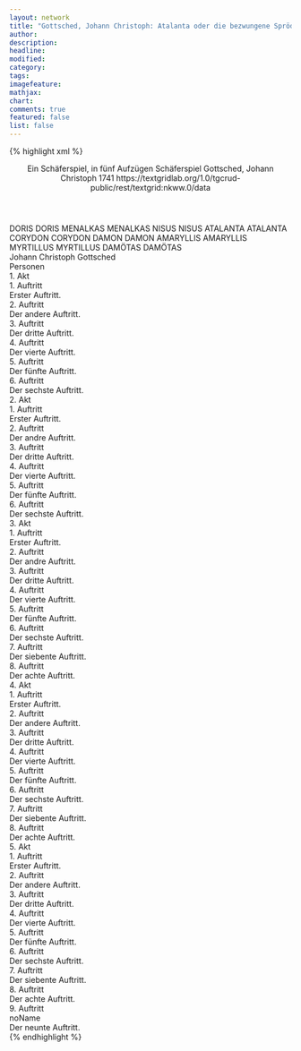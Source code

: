 ```yaml
---
layout: network
title: "Gottsched, Johann Christoph: Atalanta oder die bezwungene Sprödigkeit (1741)"
author:
description:
headline:
modified:
category:
tags:
imagefeature: 
mathjax: 
chart: 
comments: true
featured: false
list: false
---
```

{% highlight xml %}
<?xml-model href="https://raw.githubusercontent.com/DLiNa/project/master/rules/lina.rnc"?><?xml-model href="https://raw.githubusercontent.com/DLiNa/project/master/rules/lina.sch"?>
<play xmlns="http://lina.digital">
  <header>
    <title>Atalanta oder die bezwungene Sprödigkeit</title>
    <subtitle>Ein Schäferspiel, in fünf Aufzügen</subtitle>
    <genretitle>Schäferspiel</genretitle>
    <author>Gottsched, Johann Christoph</author>
    <date type="print" when="1741">1741</date>
    <date type="premiere"/>
    <date type="written"/>
    <source>https://textgridlab.org/1.0/tgcrud-public/rest/textgrid:nkww.0/data</source>
  </header>
  <personae>
    <character>
      <name>DORIS</name>
      <alias xml:id="doris">
        <name>DORIS</name>
      </alias>
    </character>
    <character>
      <name>MENALKAS</name>
      <alias xml:id="menalkas">
        <name>MENALKAS</name>
      </alias>
    </character>
    <character>
      <name>NISUS</name>
      <alias xml:id="nisus">
        <name>NISUS</name>
      </alias>
    </character>
    <character>
      <name>ATALANTA</name>
      <alias xml:id="atalanta">
        <name>ATALANTA</name>
      </alias>
    </character>
    <character>
      <name>CORYDON</name>
      <alias xml:id="corydon">
        <name>CORYDON</name>
      </alias>
    </character>
    <character>
      <name>DAMON</name>
      <alias xml:id="damon">
        <name>DAMON</name>
      </alias>
    </character>
    <character>
      <name>AMARYLLIS</name>
      <alias xml:id="amaryllis">
        <name>AMARYLLIS</name>
      </alias>
    </character>
    <character>
      <name>MYRTILLUS</name>
      <alias xml:id="myrtillus">
        <name>MYRTILLUS</name>
      </alias>
    </character>
    <character>
      <name>DAMÖTAS</name>
      <alias xml:id="damötas">
        <name>DAMÖTAS</name>
      </alias>
    </character>
  </personae>
  <text>
    <div>
      <head>Johann Christoph Gottsched</head>
    </div>
    <div>
      <head>Personen</head>
    </div>
    <div>
      <head>1. Akt</head>
      <div>
        <head>1. Auftritt</head>
        <div>
          <head>Erster Auftritt.</head>
          <sp who="#doris">
            <amount n="6" unit="speech_acts"/>
            <amount n="197" unit="words"/>
            <amount n="22" unit="lines"/>
            <amount n="1042" unit="chars"/>
          </sp>
          <sp who="#menalkas">
            <amount n="6" unit="speech_acts"/>
            <amount n="143" unit="words"/>
            <amount n="18" unit="lines"/>
            <amount n="750" unit="chars"/>
          </sp>
          <sp who="#nisus">
            <amount n="6" unit="speech_acts"/>
            <amount n="232" unit="words"/>
            <amount n="26" unit="lines"/>
            <amount n="1211" unit="chars"/>
          </sp>
        </div>
      </div>
      <div>
        <head>2. Auftritt</head>
        <div>
          <head>Der andere Auftritt.</head>
          <sp who="#atalanta">
            <amount n="7" unit="speech_acts"/>
            <amount n="202" unit="words"/>
            <amount n="25" unit="lines"/>
            <amount n="1066" unit="chars"/>
          </sp>
          <sp who="#nisus">
            <amount n="4" unit="speech_acts"/>
            <amount n="193" unit="words"/>
            <amount n="21" unit="lines"/>
            <amount n="963" unit="chars"/>
          </sp>
          <sp who="#menalkas">
            <amount n="4" unit="speech_acts"/>
            <amount n="281" unit="words"/>
            <amount n="33" unit="lines"/>
            <amount n="1539" unit="chars"/>
          </sp>
          <sp who="#doris">
            <amount n="1" unit="speech_acts"/>
            <amount n="6" unit="words"/>
            <amount n="1" unit="lines"/>
            <amount n="23" unit="chars"/>
          </sp>
        </div>
      </div>
      <div>
        <head>3. Auftritt</head>
        <div>
          <head>Der dritte Auftritt.</head>
          <sp who="#corydon">
            <amount n="2" unit="speech_acts"/>
            <amount n="134" unit="words"/>
            <amount n="16" unit="lines"/>
            <amount n="728" unit="chars"/>
          </sp>
          <sp who="#atalanta">
            <amount n="2" unit="speech_acts"/>
            <amount n="118" unit="words"/>
            <amount n="12" unit="lines"/>
            <amount n="596" unit="chars"/>
          </sp>
          <sp who="#nisus">
            <amount n="1" unit="speech_acts"/>
            <amount n="36" unit="words"/>
            <amount n="4" unit="lines"/>
            <amount n="175" unit="chars"/>
          </sp>
          <sp who="#menalkas">
            <amount n="2" unit="speech_acts"/>
            <amount n="59" unit="words"/>
            <amount n="7" unit="lines"/>
            <amount n="301" unit="chars"/>
          </sp>
          <sp who="#doris">
            <amount n="1" unit="speech_acts"/>
            <amount n="10" unit="words"/>
            <amount n="1" unit="lines"/>
            <amount n="52" unit="chars"/>
          </sp>
        </div>
      </div>
      <div>
        <head>4. Auftritt</head>
        <div>
          <head>Der vierte Auftritt.</head>
          <sp who="#nisus">
            <amount n="5" unit="speech_acts"/>
            <amount n="94" unit="words"/>
            <amount n="11" unit="lines"/>
            <amount n="485" unit="chars"/>
          </sp>
          <sp who="#damon">
            <amount n="6" unit="speech_acts"/>
            <amount n="263" unit="words"/>
            <amount n="28" unit="lines"/>
            <amount n="1353" unit="chars"/>
          </sp>
          <sp who="#corydon">
            <amount n="4" unit="speech_acts"/>
            <amount n="102" unit="words"/>
            <amount n="11" unit="lines"/>
            <amount n="506" unit="chars"/>
          </sp>
        </div>
      </div>
      <div>
        <head>5. Auftritt</head>
        <div>
          <head>Der fünfte Auftritt.</head>
          <sp who="#amaryllis">
            <amount n="6" unit="speech_acts"/>
            <amount n="148" unit="words"/>
            <amount n="17" unit="lines"/>
            <amount n="803" unit="chars"/>
          </sp>
          <sp who="#damon">
            <amount n="5" unit="speech_acts"/>
            <amount n="29" unit="words"/>
            <amount n="5" unit="lines"/>
            <amount n="135" unit="chars"/>
          </sp>
          <sp who="#nisus">
            <amount n="5" unit="speech_acts"/>
            <amount n="91" unit="words"/>
            <amount n="12" unit="lines"/>
            <amount n="454" unit="chars"/>
          </sp>
          <sp who="#corydon">
            <amount n="5" unit="speech_acts"/>
            <amount n="29" unit="words"/>
            <amount n="5" unit="lines"/>
            <amount n="142" unit="chars"/>
          </sp>
        </div>
      </div>
      <div>
        <head>6. Auftritt</head>
        <div>
          <head>Der sechste Auftritt.</head>
          <sp who="#nisus">
            <amount n="10" unit="speech_acts"/>
            <amount n="404" unit="words"/>
            <amount n="43" unit="lines"/>
            <amount n="2018" unit="chars"/>
          </sp>
          <sp who="#damon">
            <amount n="10" unit="speech_acts"/>
            <amount n="164" unit="words"/>
            <amount n="20" unit="lines"/>
            <amount n="829" unit="chars"/>
          </sp>
        </div>
      </div>
    </div>
    <div>
      <head>2. Akt</head>
      <div>
        <head>1. Auftritt</head>
        <div>
          <head>Erster Auftritt.</head>
          <sp who="#damon">
            <amount n="5" unit="speech_acts"/>
            <amount n="199" unit="words"/>
            <amount n="22" unit="lines"/>
            <amount n="1236" unit="chars"/>
          </sp>
          <sp who="#nisus">
            <amount n="4" unit="speech_acts"/>
            <amount n="112" unit="words"/>
            <amount n="13" unit="lines"/>
            <amount n="580" unit="chars"/>
          </sp>
        </div>
      </div>
      <div>
        <head>2. Auftritt</head>
        <div>
          <head>Der andre Auftritt.</head>
          <sp who="#atalanta">
            <amount n="10" unit="speech_acts"/>
            <amount n="175" unit="words"/>
            <amount n="21" unit="lines"/>
            <amount n="905" unit="chars"/>
          </sp>
          <sp who="#damon">
            <amount n="7" unit="speech_acts"/>
            <amount n="316" unit="words"/>
            <amount n="36" unit="lines"/>
            <amount n="1654" unit="chars"/>
          </sp>
          <sp who="#nisus">
            <amount n="7" unit="speech_acts"/>
            <amount n="122" unit="words"/>
            <amount n="14" unit="lines"/>
            <amount n="604" unit="chars"/>
          </sp>
        </div>
      </div>
      <div>
        <head>3. Auftritt</head>
        <div>
          <head>Der dritte Auftritt.</head>
          <sp who="#menalkas">
            <amount n="8" unit="speech_acts"/>
            <amount n="55" unit="words"/>
            <amount n="8" unit="lines"/>
            <amount n="279" unit="chars"/>
          </sp>
          <sp who="#nisus">
            <amount n="11" unit="speech_acts"/>
            <amount n="98" unit="words"/>
            <amount n="13" unit="lines"/>
            <amount n="463" unit="chars"/>
          </sp>
          <sp who="#amaryllis">
            <amount n="10" unit="speech_acts"/>
            <amount n="171" unit="words"/>
            <amount n="20" unit="lines"/>
            <amount n="890" unit="chars"/>
          </sp>
          <sp who="#damon">
            <amount n="8" unit="speech_acts"/>
            <amount n="277" unit="words"/>
            <amount n="31" unit="lines"/>
            <amount n="1470" unit="chars"/>
          </sp>
        </div>
      </div>
      <div>
        <head>4. Auftritt</head>
        <div>
          <head>Der vierte Auftritt.</head>
          <sp who="#damon">
            <amount n="7" unit="speech_acts"/>
            <amount n="240" unit="words"/>
            <amount n="27" unit="lines"/>
            <amount n="1255" unit="chars"/>
          </sp>
          <sp who="#corydon">
            <amount n="6" unit="speech_acts"/>
            <amount n="194" unit="words"/>
            <amount n="22" unit="lines"/>
            <amount n="1002" unit="chars"/>
          </sp>
        </div>
      </div>
      <div>
        <head>5. Auftritt</head>
        <div>
          <head>Der fünfte Auftritt.</head>
          <sp who="#doris">
            <amount n="7" unit="speech_acts"/>
            <amount n="151" unit="words"/>
            <amount n="16" unit="lines"/>
            <amount n="783" unit="chars"/>
          </sp>
          <sp who="#damon">
            <amount n="7" unit="speech_acts"/>
            <amount n="132" unit="words"/>
            <amount n="13" unit="lines"/>
            <amount n="653" unit="chars"/>
          </sp>
          <sp who="#nisus">
            <amount n="4" unit="speech_acts"/>
            <amount n="129" unit="words"/>
            <amount n="13" unit="lines"/>
            <amount n="672" unit="chars"/>
          </sp>
          <sp who="#corydon">
            <amount n="3" unit="speech_acts"/>
            <amount n="102" unit="words"/>
            <amount n="11" unit="lines"/>
            <amount n="533" unit="chars"/>
          </sp>
        </div>
      </div>
      <div>
        <head>6. Auftritt</head>
        <div>
          <head>Der sechste Auftritt.</head>
          <sp who="#atalanta">
            <amount n="3" unit="speech_acts"/>
            <amount n="122" unit="words"/>
            <amount n="12" unit="lines"/>
            <amount n="601" unit="chars"/>
          </sp>
          <sp who="#menalkas">
            <amount n="4" unit="speech_acts"/>
            <amount n="76" unit="words"/>
            <amount n="8" unit="lines"/>
            <amount n="406" unit="chars"/>
          </sp>
          <sp who="#amaryllis">
            <amount n="7" unit="speech_acts"/>
            <amount n="109" unit="words"/>
            <amount n="13" unit="lines"/>
            <amount n="565" unit="chars"/>
          </sp>
          <sp who="#damon">
            <amount n="4" unit="speech_acts"/>
            <amount n="63" unit="words"/>
            <amount n="9" unit="lines"/>
            <amount n="316" unit="chars"/>
          </sp>
          <sp who="#corydon">
            <amount n="3" unit="speech_acts"/>
            <amount n="33" unit="words"/>
            <amount n="5" unit="lines"/>
            <amount n="169" unit="chars"/>
          </sp>
          <sp who="#nisus">
            <amount n="3" unit="speech_acts"/>
            <amount n="21" unit="words"/>
            <amount n="3" unit="lines"/>
            <amount n="106" unit="chars"/>
          </sp>
          <sp who="#doris">
            <amount n="3" unit="speech_acts"/>
            <amount n="63" unit="words"/>
            <amount n="8" unit="lines"/>
            <amount n="346" unit="chars"/>
          </sp>
        </div>
      </div>
    </div>
    <div>
      <head>3. Akt</head>
      <div>
        <head>1. Auftritt</head>
        <div>
          <head>Erster Auftritt.</head>
          <sp who="#damon">
            <amount n="9" unit="speech_acts"/>
            <amount n="292" unit="words"/>
            <amount n="34" unit="lines"/>
            <amount n="1547" unit="chars"/>
          </sp>
          <sp who="#myrtillus">
            <amount n="8" unit="speech_acts"/>
            <amount n="270" unit="words"/>
            <amount n="31" unit="lines"/>
            <amount n="1405" unit="chars"/>
          </sp>
        </div>
      </div>
      <div>
        <head>2. Auftritt</head>
        <div>
          <head>Der andre Auftritt.</head>
        </div>
      </div>
      <div>
        <head>3. Auftritt</head>
        <div>
          <head>Der dritte Auftritt.</head>
          <sp who="#menalkas">
            <amount n="4" unit="speech_acts"/>
            <amount n="107" unit="words"/>
            <amount n="12" unit="lines"/>
            <amount n="569" unit="chars"/>
          </sp>
          <sp who="#amaryllis">
            <amount n="4" unit="speech_acts"/>
            <amount n="121" unit="words"/>
            <amount n="13" unit="lines"/>
            <amount n="653" unit="chars"/>
          </sp>
          <sp who="#atalanta">
            <amount n="4" unit="speech_acts"/>
            <amount n="212" unit="words"/>
            <amount n="23" unit="lines"/>
            <amount n="1122" unit="chars"/>
          </sp>
        </div>
      </div>
      <div>
        <head>4. Auftritt</head>
        <div>
          <head>Der vierte Auftritt.</head>
          <sp who="#menalkas">
            <amount n="7" unit="speech_acts"/>
            <amount n="136" unit="words"/>
            <amount n="17" unit="lines"/>
            <amount n="738" unit="chars"/>
          </sp>
          <sp who="#myrtillus">
            <amount n="8" unit="speech_acts"/>
            <amount n="180" unit="words"/>
            <amount n="22" unit="lines"/>
            <amount n="965" unit="chars"/>
          </sp>
          <sp who="#damon">
            <amount n="3" unit="speech_acts"/>
            <amount n="112" unit="words"/>
            <amount n="14" unit="lines"/>
            <amount n="599" unit="chars"/>
          </sp>
        </div>
      </div>
      <div>
        <head>5. Auftritt</head>
        <div>
          <head>Der fünfte Auftritt.</head>
          <sp who="#myrtillus">
            <amount n="1" unit="speech_acts"/>
            <amount n="277" unit="words"/>
            <amount n="29" unit="lines"/>
            <amount n="1479" unit="chars"/>
          </sp>
        </div>
      </div>
      <div>
        <head>6. Auftritt</head>
        <div>
          <head>Der sechste Auftritt.</head>
          <sp who="#atalanta">
            <amount n="5" unit="speech_acts"/>
            <amount n="213" unit="words"/>
            <amount n="24" unit="lines"/>
            <amount n="1152" unit="chars"/>
          </sp>
          <sp who="#amaryllis">
            <amount n="3" unit="speech_acts"/>
            <amount n="58" unit="words"/>
            <amount n="7" unit="lines"/>
            <amount n="332" unit="chars"/>
          </sp>
          <sp who="#doris">
            <amount n="4" unit="speech_acts"/>
            <amount n="205" unit="words"/>
            <amount n="21" unit="lines"/>
            <amount n="1015" unit="chars"/>
          </sp>
        </div>
      </div>
      <div>
        <head>7. Auftritt</head>
        <div>
          <head>Der siebente Auftritt.</head>
          <sp who="#nisus">
            <amount n="7" unit="speech_acts"/>
            <amount n="165" unit="words"/>
            <amount n="19" unit="lines"/>
            <amount n="839" unit="chars"/>
          </sp>
          <sp who="#amaryllis">
            <amount n="3" unit="speech_acts"/>
            <amount n="48" unit="words"/>
            <amount n="7" unit="lines"/>
            <amount n="271" unit="chars"/>
          </sp>
          <sp who="#atalanta">
            <amount n="3" unit="speech_acts"/>
            <amount n="81" unit="words"/>
            <amount n="9" unit="lines"/>
            <amount n="419" unit="chars"/>
          </sp>
          <sp who="#corydon">
            <amount n="3" unit="speech_acts"/>
            <amount n="57" unit="words"/>
            <amount n="7" unit="lines"/>
            <amount n="323" unit="chars"/>
          </sp>
          <sp who="#doris">
            <amount n="4" unit="speech_acts"/>
            <amount n="93" unit="words"/>
            <amount n="11" unit="lines"/>
            <amount n="483" unit="chars"/>
          </sp>
        </div>
      </div>
      <div>
        <head>8. Auftritt</head>
        <div>
          <head>Der achte Auftritt.</head>
          <sp who="#menalkas">
            <amount n="5" unit="speech_acts"/>
            <amount n="121" unit="words"/>
            <amount n="15" unit="lines"/>
            <amount n="670" unit="chars"/>
          </sp>
          <sp who="#myrtillus">
            <amount n="5" unit="speech_acts"/>
            <amount n="52" unit="words"/>
            <amount n="7" unit="lines"/>
            <amount n="283" unit="chars"/>
          </sp>
          <sp who="#nisus">
            <amount n="2" unit="speech_acts"/>
            <amount n="24" unit="words"/>
            <amount n="4" unit="lines"/>
            <amount n="121" unit="chars"/>
          </sp>
          <sp who="#atalanta">
            <amount n="2" unit="speech_acts"/>
            <amount n="15" unit="words"/>
            <amount n="3" unit="lines"/>
            <amount n="73" unit="chars"/>
          </sp>
          <sp who="#amaryllis">
            <amount n="1" unit="speech_acts"/>
            <amount n="9" unit="words"/>
            <amount n="1" unit="lines"/>
            <amount n="49" unit="chars"/>
          </sp>
          <sp who="#doris">
            <amount n="2" unit="speech_acts"/>
            <amount n="11" unit="words"/>
            <amount n="2" unit="lines"/>
            <amount n="62" unit="chars"/>
          </sp>
        </div>
      </div>
    </div>
    <div>
      <head>4. Akt</head>
      <div>
        <head>1. Auftritt</head>
        <div>
          <head>Erster Auftritt.</head>
          <sp who="#atalanta">
            <amount n="4" unit="speech_acts"/>
            <amount n="199" unit="words"/>
            <amount n="21" unit="lines"/>
            <amount n="1058" unit="chars"/>
          </sp>
          <sp who="#menalkas">
            <amount n="4" unit="speech_acts"/>
            <amount n="225" unit="words"/>
            <amount n="22" unit="lines"/>
            <amount n="1167" unit="chars"/>
          </sp>
        </div>
      </div>
      <div>
        <head>2. Auftritt</head>
        <div>
          <head>Der andere Auftritt.</head>
          <sp who="#corydon">
            <amount n="2" unit="speech_acts"/>
            <amount n="151" unit="words"/>
            <amount n="17" unit="lines"/>
            <amount n="837" unit="chars"/>
          </sp>
          <sp who="#atalanta">
            <amount n="3" unit="speech_acts"/>
            <amount n="155" unit="words"/>
            <amount n="16" unit="lines"/>
            <amount n="790" unit="chars"/>
          </sp>
          <sp who="#menalkas">
            <amount n="2" unit="speech_acts"/>
            <amount n="126" unit="words"/>
            <amount n="14" unit="lines"/>
            <amount n="671" unit="chars"/>
          </sp>
        </div>
      </div>
      <div>
        <head>3. Auftritt</head>
        <div>
          <head>Der dritte Auftritt.</head>
          <sp who="#atalanta">
            <amount n="2" unit="speech_acts"/>
            <amount n="165" unit="words"/>
            <amount n="18" unit="lines"/>
            <amount n="916" unit="chars"/>
          </sp>
          <sp who="#myrtillus">
            <amount n="2" unit="speech_acts"/>
            <amount n="203" unit="words"/>
            <amount n="21" unit="lines"/>
            <amount n="1066" unit="chars"/>
          </sp>
          <sp who="#menalkas">
            <amount n="1" unit="speech_acts"/>
            <amount n="36" unit="words"/>
            <amount n="4" unit="lines"/>
            <amount n="189" unit="chars"/>
          </sp>
        </div>
      </div>
      <div>
        <head>4. Auftritt</head>
        <div>
          <head>Der vierte Auftritt.</head>
          <sp who="#doris">
            <amount n="3" unit="speech_acts"/>
            <amount n="64" unit="words"/>
            <amount n="7" unit="lines"/>
            <amount n="330" unit="chars"/>
          </sp>
          <sp who="#nisus">
            <amount n="3" unit="speech_acts"/>
            <amount n="32" unit="words"/>
            <amount n="4" unit="lines"/>
            <amount n="169" unit="chars"/>
          </sp>
          <sp who="#menalkas">
            <amount n="3" unit="speech_acts"/>
            <amount n="61" unit="words"/>
            <amount n="8" unit="lines"/>
            <amount n="335" unit="chars"/>
          </sp>
          <sp who="#myrtillus">
            <amount n="2" unit="speech_acts"/>
            <amount n="54" unit="words"/>
            <amount n="6" unit="lines"/>
            <amount n="289" unit="chars"/>
          </sp>
          <sp who="#atalanta">
            <amount n="2" unit="speech_acts"/>
            <amount n="61" unit="words"/>
            <amount n="6" unit="lines"/>
            <amount n="305" unit="chars"/>
          </sp>
        </div>
      </div>
      <div>
        <head>5. Auftritt</head>
        <div>
          <head>Der fünfte Auftritt.</head>
          <sp who="#myrtillus">
            <amount n="5" unit="speech_acts"/>
            <amount n="209" unit="words"/>
            <amount n="23" unit="lines"/>
            <amount n="1060" unit="chars"/>
          </sp>
          <sp who="#doris">
            <amount n="2" unit="speech_acts"/>
            <amount n="62" unit="words"/>
            <amount n="7" unit="lines"/>
            <amount n="326" unit="chars"/>
          </sp>
          <sp who="#nisus">
            <amount n="3" unit="speech_acts"/>
            <amount n="38" unit="words"/>
            <amount n="5" unit="lines"/>
            <amount n="206" unit="chars"/>
          </sp>
        </div>
      </div>
      <div>
        <head>6. Auftritt</head>
        <div>
          <head>Der sechste Auftritt.</head>
          <sp who="#damon">
            <amount n="6" unit="speech_acts"/>
            <amount n="194" unit="words"/>
            <amount n="23" unit="lines"/>
            <amount n="1044" unit="chars"/>
          </sp>
          <sp who="#nisus">
            <amount n="5" unit="speech_acts"/>
            <amount n="254" unit="words"/>
            <amount n="29" unit="lines"/>
            <amount n="1340" unit="chars"/>
          </sp>
        </div>
      </div>
      <div>
        <head>7. Auftritt</head>
        <div>
          <head>Der siebente Auftritt.</head>
          <sp who="#corydon">
            <amount n="3" unit="speech_acts"/>
            <amount n="390" unit="words"/>
            <amount n="42" unit="lines"/>
            <amount n="2051" unit="chars"/>
          </sp>
          <sp who="#damon">
            <amount n="3" unit="speech_acts"/>
            <amount n="74" unit="words"/>
            <amount n="9" unit="lines"/>
            <amount n="422" unit="chars"/>
          </sp>
        </div>
      </div>
      <div>
        <head>8. Auftritt</head>
        <div>
          <head>Der achte Auftritt.</head>
          <sp who="#amaryllis">
            <amount n="9" unit="speech_acts"/>
            <amount n="139" unit="words"/>
            <amount n="17" unit="lines"/>
            <amount n="746" unit="chars"/>
          </sp>
          <sp who="#damon">
            <amount n="6" unit="speech_acts"/>
            <amount n="59" unit="words"/>
            <amount n="7" unit="lines"/>
            <amount n="325" unit="chars"/>
          </sp>
          <sp who="#corydon">
            <amount n="7" unit="speech_acts"/>
            <amount n="201" unit="words"/>
            <amount n="24" unit="lines"/>
            <amount n="1103" unit="chars"/>
          </sp>
        </div>
      </div>
    </div>
    <div>
      <head>5. Akt</head>
      <div>
        <head>1. Auftritt</head>
        <div>
          <head>Erster Auftritt.</head>
          <sp who="#atalanta">
            <amount n="5" unit="speech_acts"/>
            <amount n="110" unit="words"/>
            <amount n="12" unit="lines"/>
            <amount n="599" unit="chars"/>
          </sp>
          <sp who="#damon">
            <amount n="5" unit="speech_acts"/>
            <amount n="165" unit="words"/>
            <amount n="18" unit="lines"/>
            <amount n="912" unit="chars"/>
          </sp>
        </div>
      </div>
      <div>
        <head>2. Auftritt</head>
        <div>
          <head>Der andere Auftritt.</head>
          <sp who="#nisus">
            <amount n="4" unit="speech_acts"/>
            <amount n="164" unit="words"/>
            <amount n="18" unit="lines"/>
            <amount n="850" unit="chars"/>
          </sp>
          <sp who="#atalanta">
            <amount n="4" unit="speech_acts"/>
            <amount n="170" unit="words"/>
            <amount n="19" unit="lines"/>
            <amount n="918" unit="chars"/>
          </sp>
          <sp who="#damon">
            <amount n="2" unit="speech_acts"/>
            <amount n="132" unit="words"/>
            <amount n="13" unit="lines"/>
            <amount n="680" unit="chars"/>
          </sp>
        </div>
      </div>
      <div>
        <head>3. Auftritt</head>
        <div>
          <head>Der dritte Auftritt.</head>
          <sp who="#doris">
            <amount n="2" unit="speech_acts"/>
            <amount n="87" unit="words"/>
            <amount n="9" unit="lines"/>
            <amount n="435" unit="chars"/>
          </sp>
          <sp who="#nisus">
            <amount n="1" unit="speech_acts"/>
            <amount n="41" unit="words"/>
            <amount n="4" unit="lines"/>
            <amount n="195" unit="chars"/>
          </sp>
          <sp who="#damon">
            <amount n="1" unit="speech_acts"/>
            <amount n="11" unit="words"/>
            <amount n="1" unit="lines"/>
            <amount n="53" unit="chars"/>
          </sp>
        </div>
      </div>
      <div>
        <head>4. Auftritt</head>
        <div>
          <head>Der vierte Auftritt.</head>
          <sp who="#myrtillus">
            <amount n="4" unit="speech_acts"/>
            <amount n="117" unit="words"/>
            <amount n="13" unit="lines"/>
            <amount n="590" unit="chars"/>
          </sp>
          <sp who="#doris">
            <amount n="3" unit="speech_acts"/>
            <amount n="51" unit="words"/>
            <amount n="7" unit="lines"/>
            <amount n="247" unit="chars"/>
          </sp>
          <sp who="#damon">
            <amount n="2" unit="speech_acts"/>
            <amount n="58" unit="words"/>
            <amount n="7" unit="lines"/>
            <amount n="293" unit="chars"/>
          </sp>
          <sp who="#nisus">
            <amount n="1" unit="speech_acts"/>
            <amount n="60" unit="words"/>
            <amount n="6" unit="lines"/>
            <amount n="299" unit="chars"/>
          </sp>
        </div>
      </div>
      <div>
        <head>5. Auftritt</head>
        <div>
          <head>Der fünfte Auftritt.</head>
          <sp who="#atalanta">
            <amount n="3" unit="speech_acts"/>
            <amount n="195" unit="words"/>
            <amount n="21" unit="lines"/>
            <amount n="1009" unit="chars"/>
          </sp>
          <sp who="#damon">
            <amount n="3" unit="speech_acts"/>
            <amount n="19" unit="words"/>
            <amount n="3" unit="lines"/>
            <amount n="87" unit="chars"/>
          </sp>
          <sp who="#myrtillus">
            <amount n="1" unit="speech_acts"/>
            <amount n="168" unit="words"/>
            <amount n="17" unit="lines"/>
            <amount n="880" unit="chars"/>
          </sp>
          <sp who="#nisus">
            <amount n="1" unit="speech_acts"/>
            <amount n="7" unit="words"/>
            <amount n="2" unit="lines"/>
            <amount n="43" unit="chars"/>
          </sp>
        </div>
      </div>
      <div>
        <head>6. Auftritt</head>
        <div>
          <head>Der sechste Auftritt.</head>
          <sp who="#atalanta">
            <amount n="3" unit="speech_acts"/>
            <amount n="146" unit="words"/>
            <amount n="17" unit="lines"/>
            <amount n="805" unit="chars"/>
          </sp>
          <sp who="#corydon">
            <amount n="2" unit="speech_acts"/>
            <amount n="79" unit="words"/>
            <amount n="9" unit="lines"/>
            <amount n="387" unit="chars"/>
          </sp>
          <sp who="#amaryllis">
            <amount n="2" unit="speech_acts"/>
            <amount n="59" unit="words"/>
            <amount n="7" unit="lines"/>
            <amount n="318" unit="chars"/>
          </sp>
          <sp who="#damon">
            <amount n="3" unit="speech_acts"/>
            <amount n="51" unit="words"/>
            <amount n="6" unit="lines"/>
            <amount n="274" unit="chars"/>
          </sp>
          <sp who="#nisus">
            <amount n="2" unit="speech_acts"/>
            <amount n="22" unit="words"/>
            <amount n="3" unit="lines"/>
            <amount n="133" unit="chars"/>
          </sp>
          <sp who="#myrtillus">
            <amount n="1" unit="speech_acts"/>
            <amount n="54" unit="words"/>
            <amount n="6" unit="lines"/>
            <amount n="277" unit="chars"/>
          </sp>
        </div>
      </div>
      <div>
        <head>7. Auftritt</head>
        <div>
          <head>Der siebente Auftritt.</head>
          <sp who="#myrtillus">
            <amount n="5" unit="speech_acts"/>
            <amount n="226" unit="words"/>
            <amount n="26" unit="lines"/>
            <amount n="1237" unit="chars"/>
          </sp>
          <sp who="#menalkas">
            <amount n="2" unit="speech_acts"/>
            <amount n="143" unit="words"/>
            <amount n="15" unit="lines"/>
            <amount n="775" unit="chars"/>
          </sp>
          <sp who="#doris">
            <amount n="2" unit="speech_acts"/>
            <amount n="85" unit="words"/>
            <amount n="9" unit="lines"/>
            <amount n="451" unit="chars"/>
          </sp>
          <sp who="#atalanta">
            <amount n="2" unit="speech_acts"/>
            <amount n="89" unit="words"/>
            <amount n="10" unit="lines"/>
            <amount n="463" unit="chars"/>
          </sp>
          <sp who="#corydon #amaryllis">
            <amount n="1" unit="speech_acts"/>
            <amount n="7" unit="words"/>
            <amount n="1" unit="lines"/>
            <amount n="30" unit="chars"/>
          </sp>
          <sp who="#nisus">
            <amount n="1" unit="speech_acts"/>
            <amount n="52" unit="words"/>
            <amount n="5" unit="lines"/>
            <amount n="250" unit="chars"/>
          </sp>
        </div>
      </div>
      <div>
        <head>8. Auftritt</head>
        <div>
          <head>Der achte Auftritt.</head>
          <sp who="#damötas">
            <amount n="5" unit="speech_acts"/>
            <amount n="717" unit="words"/>
            <amount n="82" unit="lines"/>
            <amount n="3901" unit="chars"/>
          </sp>
          <sp who="#atalanta">
            <amount n="2" unit="speech_acts"/>
            <amount n="36" unit="words"/>
            <amount n="6" unit="lines"/>
            <amount n="205" unit="chars"/>
          </sp>
          <sp who="#myrtillus">
            <amount n="3" unit="speech_acts"/>
            <amount n="19" unit="words"/>
            <amount n="4" unit="lines"/>
            <amount n="118" unit="chars"/>
          </sp>
          <sp who="#menalkas">
            <amount n="2" unit="speech_acts"/>
            <amount n="16" unit="words"/>
            <amount n="2" unit="lines"/>
            <amount n="75" unit="chars"/>
          </sp>
          <sp who="#doris">
            <amount n="1" unit="speech_acts"/>
            <amount n="6" unit="words"/>
            <amount n="1" unit="lines"/>
            <amount n="26" unit="chars"/>
          </sp>
        </div>
      </div>
      <div>
        <head>9. Auftritt</head>
        <div>
          <head>noName</head>
          <div>
            <head>Der neunte Auftritt.</head>
            <sp who="#menalkas">
              <amount n="1" unit="speech_acts"/>
              <amount n="35" unit="words"/>
              <amount n="4" unit="lines"/>
              <amount n="192" unit="chars"/>
            </sp>
            <sp who="#myrtillus">
              <amount n="1" unit="speech_acts"/>
              <amount n="32" unit="words"/>
              <amount n="4" unit="lines"/>
              <amount n="191" unit="chars"/>
            </sp>
            <sp who="#atalanta">
              <amount n="1" unit="speech_acts"/>
              <amount n="19" unit="words"/>
              <amount n="2" unit="lines"/>
              <amount n="89" unit="chars"/>
            </sp>
            <sp who="#doris">
              <amount n="1" unit="speech_acts"/>
              <amount n="21" unit="words"/>
              <amount n="2" unit="lines"/>
              <amount n="108" unit="chars"/>
            </sp>
            <sp who="#nisus">
              <amount n="1" unit="speech_acts"/>
              <amount n="9" unit="words"/>
              <amount n="1" unit="lines"/>
              <amount n="49" unit="chars"/>
            </sp>
            <sp who="#damon">
              <amount n="1" unit="speech_acts"/>
              <amount n="29" unit="words"/>
              <amount n="3" unit="lines"/>
              <amount n="145" unit="chars"/>
            </sp>
          </div>
        </div>
      </div>
    </div>
  </text>
</play>
{% endhighlight %}